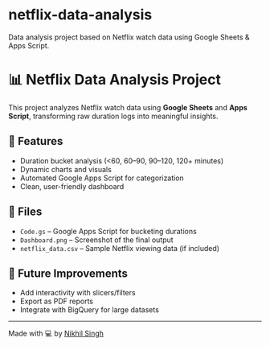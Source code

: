 # netflix-data-analysis
Data analysis project based on Netflix watch data using Google Sheets &amp; Apps Script.
# 📊 Netflix Data Analysis Project

This project analyzes Netflix watch data using **Google Sheets** and **Apps Script**, transforming raw duration logs into meaningful insights.

## 📌 Features

- Duration bucket analysis (<60, 60–90, 90–120, 120+ minutes)
- Dynamic charts and visuals
- Automated Google Apps Script for categorization
- Clean, user-friendly dashboard

## 📁 Files

- `Code.gs` – Google Apps Script for bucketing durations
- `Dashboard.png` – Screenshot of the final output
- `netflix_data.csv` – Sample Netflix viewing data (if included)

## 🚀 Future Improvements

- Add interactivity with slicers/filters
- Export as PDF reports
- Integrate with BigQuery for large datasets

---

Made with 💻 by [Nikhil Singh](https://github.com/NikhilSingh-76)
